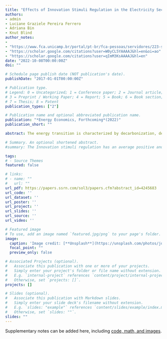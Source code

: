 ```yaml
---
title: "Effects of Innovation Stimuli Regulation in the Electricity Sector: A quantitative study on European countries"
authors:
- admin
- Luciane Graziele Pereira Ferrero
- Adriana Bin
- Knut Blind
author_notes:
- 
- "https://www.fca.unicamp.br/portal/pt-br/fca-pessoas/servidores/223-servidores-ensino/54-luciane-graziele-pereira.html"
- "https://scholar.google.com/citations?user=W0yCL5YAAAAJ&hl=en&oi=ao"
- "https://scholar.google.com/citations?user=qImM3KsAAAAJ&hl=en"
date: "2022-10-08T00:00:00Z"
doi: ""

# Schedule page publish date (NOT publication's date).
publishDate: "2017-01-01T00:00:00Z"

# Publication type.
# Legend: 0 = Uncategorized; 1 = Conference paper; 2 = Journal article;
# 3 = Preprint / Working Paper; 4 = Report; 5 = Book; 6 = Book section;
# 7 = Thesis; 8 = Patent
publication_types: ["2"]

# Publication name and optional abbreviated publication name.
publication: "*Energy Economics, Forthcoming*(2022)"
publication_short: ""

abstract: The energy transition is characterized by decarbonization, decentralization, and digitalization trends in the electricity sector, increasing the demand for novel technologies and innovation. Nevertheless, there are still challenges in the electricity sector to provide proper innovation incentives, often attributed to the slow technological dynamics of the sector and its regulated nature. As a response to insufficient levels of innovation, numerous European countries introduced innovation-stimuli regulations in the electricity sector during the second half of the 2000s. To evaluate the impact of these regulations on innovation, we employed a difference-in-differences (DiD) model on a panel data set with 21 European countries covering the period from 1991 to 2016, using patents as a dependent variable. In addition to the canonical DiD, we performed group-specific treatment effects to estimate the difference among the “early adopters” and “late adopters” countries of innovation-stimuli regulation. We find that the introduction of innovation-stimuli regulation has positively impacted patenting activities in the electricity sector, especially among the “early adopters”. These results suggest that innovation-stimuli regulation can be an important regulatory tool to foster further innovation that is required to complete the energy transition.

# Summary. An optional shortened abstract.
#summary: The Innovation stimuli regulation has an average positive and significant impact on patents, but early adopters seem to benefit more from the innovation-stimuli regulations than late-adopters. Our findings are aligned with the positive impact of R&D investments on innovation outputs

tags:
# - Source Themes
featured: false

# links:
# - name: ""
#   url: ""
url_pdf: https://papers.ssrn.com/sol3/papers.cfm?abstract_id=4245683
url_code: ''
url_dataset: ''
url_poster: ''
url_project: ''
url_slides: ''
url_source: ''
url_video: ''

# Featured image
# To use, add an image named `featured.jpg/png` to your page's folder. 
image:
  caption: 'Image credit: [**Unsplash**](https://unsplash.com/photos/jdD8gXaTZsc)'
  focal_point: ""
  preview_only: false

# Associated Projects (optional).
#   Associate this publication with one or more of your projects.
#   Simply enter your project's folder or file name without extension.
#   E.g. `internal-project` references `content/project/internal-project/index.md`.
#   Otherwise, set `projects: []`.
projects: []

# Slides (optional).
#   Associate this publication with Markdown slides.
#   Simply enter your slide deck's filename without extension.
#   E.g. `slides: "example"` references `content/slides/example/index.md`.
#   Otherwise, set `slides: ""`.
slides: ""
---
```


Supplementary notes can be added here, including [code, math, and images](https://wowchemy.com/docs/writing-markdown-latex/).
